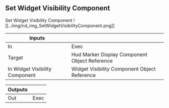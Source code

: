 ## Set Widget Visibility Component
Set Widget Visibility Component
![[../img/nd_img_SetWidgetVisibilityComponent.png]]

|Inputs||
|--|--|
| In | Exec |
| Target | Hud Marker Display Component Object Reference |
| In Widget Visibility Component | Widget Visibility Component Object Reference |

|Outputs||
|--|--|
| Out | Exec |
